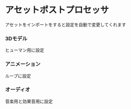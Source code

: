 # アセットポストプロセッサ

アセットをインポートをすると設定を自動で変更してくれます

### 3Dモデル
ヒューマン用に設定

### アニメーション
ループに設定

### オーディオ
音楽用と効果音用に設定

